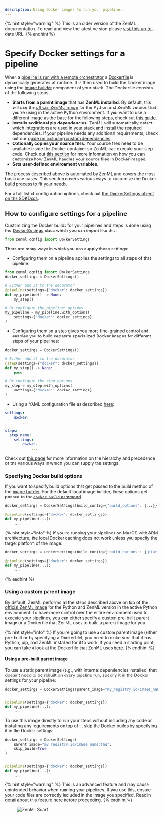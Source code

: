 ```yaml
---
description: Using Docker images to run your pipeline.
---
```


{% hint style="warning" %}
This is an older version of the ZenML documentation. To read and view the latest version please [visit this up-to-date URL](https://docs.zenml.io).
{% endhint %}


# Specify Docker settings for a pipeline

When a [pipeline is run with a remote orchestrator](../configure-python-environments/README.md) a [Dockerfile](https://docs.docker.com/engine/reference/builder/) is dynamically generated at runtime. It is then used to build the Docker image using the [image builder](../../infrastructure-deployment/configure-python-environments/README.md#image-builder-environment) component of your stack. The Dockerfile consists of the following steps:

* **Starts from a parent image** that has **ZenML installed**. By default, this will use the [official ZenML image](https://hub.docker.com/r/zenmldocker/zenml/) for the Python and ZenML version that you're using in the active Python environment. If you want to use a different image as the base for the following steps, check out [this guide](./docker-settings-on-a-pipeline.md#using-a-custom-parent-image).
* **Installs additional pip dependencies**. ZenML will automatically detect which integrations are used in your stack and install the required dependencies. If your pipeline needs any additional requirements, check out our [guide on including custom dependencies](specify-pip-dependencies-and-apt-packages.md).
* **Optionally copies your source files**. Your source files need to be available inside the Docker container so ZenML can execute your step code. Check out [this section](./which-files-are-built-into-the-image.md) for more information on how you can customize how ZenML handles your source files in Docker images.
* **Sets user-defined environment variables.**

The process described above is automated by ZenML and covers the most basic use cases. This section covers various ways to customize the Docker build process to fit your needs.

For a full list of configuration options, check out [the DockerSettings object on the SDKDocs](https://sdkdocs.zenml.io/latest/core_code_docs/core-config/#zenml.config.docker_settings.DockerSettings).

## How to configure settings for a pipeline

Customizing the Docker builds for your pipelines and steps is done using the [DockerSettings](https://sdkdocs.zenml.io/latest/core_code_docs/core-config/#zenml.config.docker_settings.DockerSettings) class which you can import like this:

```python
from zenml.config import DockerSettings
```

There are many ways in which you can supply these settings:

* Configuring them on a pipeline applies the settings to all steps of that pipeline:

```python
from zenml.config import DockerSettings
docker_settings = DockerSettings()

# Either add it to the decorator
@pipeline(settings={"docker": docker_settings})
def my_pipeline() -> None:
    my_step()

# Or configure the pipelines options
my_pipeline = my_pipeline.with_options(
    settings={"docker": docker_settings}
)
```

* Configuring them on a step gives you more fine-grained control and enables you to build separate specialized Docker images for different steps of your pipelines:

```python
docker_settings = DockerSettings()

# Either add it to the decorator
@step(settings={"docker": docker_settings})
def my_step() -> None:
    pass

# Or configure the step options
my_step = my_step.with_options(
    settings={"docker": docker_settings}
)
```

* Using a YAML configuration file as described [here](../../pipeline-development/use-configuration-files/README.md):

```yaml
settings:
    docker:
        ...

steps:
  step_name:
    settings:
        docker:
            ...
```

Check out [this page](../../pipeline-development/use-configuration-files/configuration-hierarchy.md) for more information on the hierarchy and precedence of the various ways in which you can supply the settings.

### Specifying Docker build options

If you want to specify build options that get passed to the build method of the [image builder](../../infrastructure-deployment/configure-python-environments/README.md#image-builder-environment). For the default local image builder, these options get passed to the [`docker build` command](https://docker-py.readthedocs.io/en/stable/images.html#docker.models.images.ImageCollection.build).

```python
docker_settings = DockerSettings(build_config={"build_options": {...}})

@pipeline(settings={"docker": docker_settings})
def my_pipeline(...):
    ...
```

{% hint style="info" %}
If you're running your pipelines on MacOS with ARM architecture, the local Docker caching does not work unless you specify the target platform of the image:
```python
docker_settings = DockerSettings(build_config={"build_options": {"platform": "linux/amd64"}})

@pipeline(settings={"docker": docker_settings})
def my_pipeline(...):
    ...
```
{% endhint %}

### Using a custom parent image

By default, ZenML performs all the steps described above on top of the [official ZenML image](https://hub.docker.com/r/zenmldocker/zenml/) for the Python and ZenML version in the active Python environment. To have more control over the entire environment used to execute your pipelines, you can either specify a custom pre-built parent image or a Dockerfile that ZenML uses to build a parent image for you.

{% hint style="info" %}
If you're going to use a custom parent image (either pre-built or by specifying a Dockerfile), you need to make sure that it has Python, pip, and ZenML installed for it to work. If you need a starting point, you can take a look at the Dockerfile that ZenML uses [here](https://github.com/zenml-io/zenml/blob/main/docker/base.Dockerfile).
{% endhint %}

#### Using a pre-built parent image

To use a static parent image (e.g., with internal dependencies installed) that doesn't need to be rebuilt on every pipeline run, specify it in the Docker settings for your pipeline:

```python
docker_settings = DockerSettings(parent_image="my_registry.io/image_name:tag")


@pipeline(settings={"docker": docker_settings})
def my_pipeline(...):
    ...
```

To use this image directly to run your steps without including any code or installing any requirements on top of it, skip the Docker builds by specifying it in the Docker settings:

```python
docker_settings = DockerSettings(
    parent_image="my_registry.io/image_name:tag",
    skip_build=True
)


@pipeline(settings={"docker": docker_settings})
def my_pipeline(...):
    ...
```

{% hint style="warning" %}
This is an advanced feature and may cause unintended behavior when running your pipelines. If you use this, ensure your code files are correctly included in the image you specified. Read in detail about this feature [here](./use-a-prebuilt-image.md) before proceeding.
{% endhint %}

<figure><img src="https://static.scarf.sh/a.png?x-pxid=f0b4f458-0a54-4fcd-aa95-d5ee424815bc" alt="ZenML Scarf"><figcaption></figcaption></figure>
